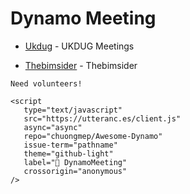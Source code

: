 # Dynamo Meeting

- [Ukdug](http://www.ukdug.co.uk/meetings.html) - UKDUG Meetings

- [Thebimsider](https://thebimsider.com/) - Thebimsider


```{note}
Need volunteers!

```

```{raw} html
<script
   type="text/javascript"
   src="https://utteranc.es/client.js"
   async="async"
   repo="chuongmep/Awesome-Dynamo"
   issue-term="pathname"
   theme="github-light"
   label="💬 DynamoMeeting"
   crossorigin="anonymous"
/>
```